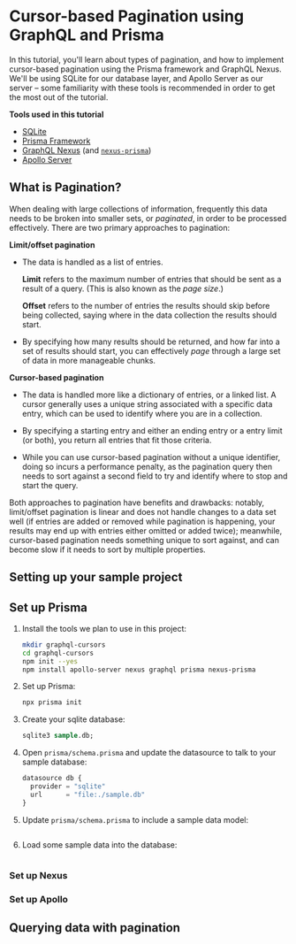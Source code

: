 # Cursor-based Pagination using GraphQL and Prisma

In this tutorial, you'll learn about types of pagination, and how to implement cursor-based pagination using the Prisma framework and GraphQL Nexus. We'll be using SQLite for our database layer, and Apollo Server as our server – some familiarity with these tools is recommended in order to get the most out of the tutorial.

**Tools used in this tutorial**
* [SQLite](https://sqlite.org)
* [Prisma Framework](https://www.prisma.io)
* [GraphQL Nexus](https://nexusjs.org) (and [`nexus-prisma`](https://nexus.prisma.io))
* [Apollo Server](https://www.apollographql.com)

## What is Pagination?
When dealing with large collections of information, frequently this data needs to be broken into smaller sets, or _paginated_, in order to be processed effectively. There are two primary approaches to pagination:

**Limit/offset pagination**
* The data is handled as a list of entries.

  **Limit** refers to the maximum number of entries that should be sent as a result of a query. (This is also known as the _page size_.) 

   **Offset** refers to the number of entries the results should skip before being collected, saying where in the data collection the results should start.

* By specifying how many results should be returned, and how far into a set of results should start, you can effectively _page_ through a large set of data in more manageable chunks.

**Cursor-based pagination**
* The data is handled more like a dictionary of entries, or a linked list. A cursor generally uses a unique string associated with a specific data entry, which can be used to identify where you are in a collection.

* By specifying a starting entry and either an ending entry or a entry limit (or both), you return all entries that fit those criteria.

* While you can use cursor-based pagination without a unique identifier, doing so incurs a performance penalty, as the pagination query then needs to sort against a second field to try and identify where to stop and start the query.

Both approaches to pagination have benefits and drawbacks: notably, limit/offset pagination is linear and does not handle changes to a data set well (if entries are added or removed while pagination is happening, your results may end up with entries either omitted or added twice); meanwhile, cursor-based pagination needs something unique to sort against, and can become slow if it needs to sort by multiple properties.

## Setting up your sample project

## Set up Prisma
1. Install the tools we plan to use in this project:
    ```sh
    mkdir graphql-cursors
    cd graphql-cursors
    npm init --yes
    npm install apollo-server nexus graphql prisma nexus-prisma
    ```

2. Set up Prisma:
    ```sh
    npx prisma init
    ```

3. Create your sqlite database:
    ```sql
    sqlite3 sample.db;
    ```

4. Open `prisma/schema.prisma` and update the datasource to talk to your sample database:
    ```js
    datasource db {
      provider = "sqlite"
      url      = "file:./sample.db"
    }
    ```
5. Update `prisma/schema.prisma` to include a sample data model:
    ```
    ```
6. Load some sample data into the database:
    ```
    ```

### Set up Nexus

### Set up Apollo

## Querying data with pagination

